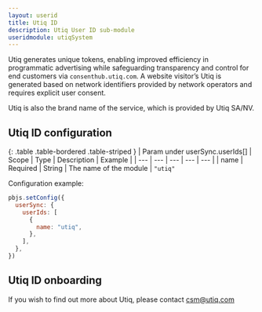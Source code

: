 ```yaml
---
layout: userid
title: Utiq ID
description: Utiq User ID sub-module
useridmodule: utiqSystem
---
```


Utiq generates unique tokens, enabling improved efficiency in programmatic advertising while safeguarding transparency and control for end customers via `consenthub.utiq.com`. A website visitor’s Utiq is generated based on network identifiers provided by network operators and requires explicit user consent.

Utiq is also the brand name of the service, which is provided by Utiq SA/NV.

## Utiq ID configuration

{: .table .table-bordered .table-striped }
| Param under userSync.userIds[] | Scope | Type | Description | Example |
| --- | --- | --- | --- | --- |
| name | Required | String | The name of the module | `"utiq"`

Configuration example:

```javascript
pbjs.setConfig({
  userSync: {
    userIds: [
      {
        name: "utiq",
      },
    ],
  },
})
```

## Utiq ID onboarding

If you wish to find out more about Utiq, please contact <csm@utiq.com>
